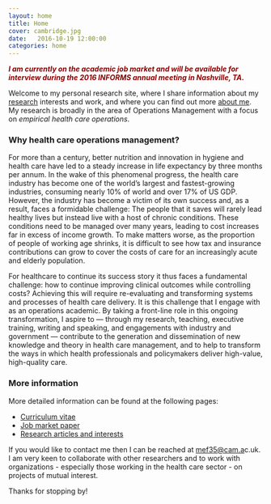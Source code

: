 ```yaml
---
layout: home
title: Home
cover: cambridge.jpg
date:   2016-10-19 12:00:00
categories: home
---
```


<p style="color:#8b0000;font-style:italic"><b>I am currently on the academic job market and will be available for interview during the 2016 INFORMS annual meeting in Nashville, TA.</b></p>

Welcome to my personal research site, where I share information about my [research](/research/) interests and work, and where you can find out more [about me](/about/). My research is broadly in the area of Operations Management with a focus on *empirical health care operations*.

### Why health care operations management?

For more than a century, better nutrition and innovation in hygiene and health care have led to a steady increase in life expectancy by three months per annum. In the wake of this phenomenal progress, the health care industry has become one of the world’s largest and fastest-growing industries, consuming nearly 10% of world and over 17% of US GDP. However, the industry has become a victim of its own success and, as a result, faces a formidable challenge: The people that it saves will rarely lead healthy lives but instead live with a host of chronic conditions. These conditions need to be managed over many years, leading to cost increases far in excess of income growth. To make matters worse, as the proportion of people of working age shrinks, it is difficult to see how tax and insurance contributions can grow to cover the costs of care for an increasingly acute and elderly population.

For healthcare to continue its success story it thus faces a fundamental challenge: how to continue improving clinical outcomes while controlling costs? Achieving this will require re-evaluating and transforming systems and processes of health care delivery. It is this challenge that I engage with as an operations academic. By taking a front-line role in this ongoing transformation, I aspire to — through my research, teaching, executive training, writing and speaking, and engagements with industry and government — contribute to the generation and dissemination of new knowledge and theory in health care management, and to help to transform the ways in which health professionals and policymakers deliver high-value, high-quality care.

### More information

More detailed information can be found at the following pages:

* [Curriculum vitae](/CV/)
* [Job market paper](/scale-scope-hospital-productivity)
* [Research articles and interests](/research/)

If you would like to contact me then I can be reached at <a target="_blank" id="contact" href="http://www.google.com/recaptcha/mailhide/d?k=01RgRLgvxEUrUhAUtFCSPNRA==&amp;c=0nIRqiLvmUU-5ifT56SvMSY2hB9qsGA9T0u6dIWkHPI=">mef3<span style="display:none">3829</span>5@cam.a<span style="display:none">k</span>c.uk</a>. I am very keen to collaborate with other researchers and to work with organizations - especially those working in the health care sector -  on projects of mutual interest.

Thanks for stopping by!